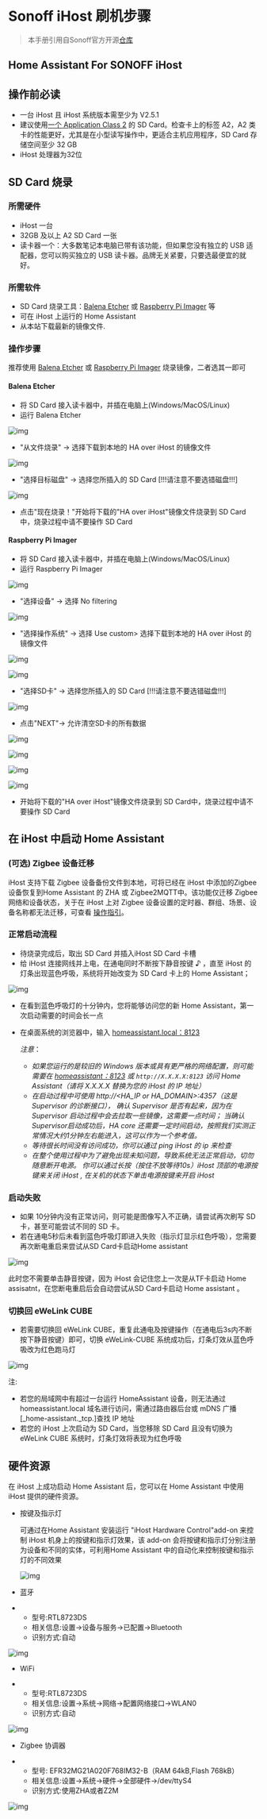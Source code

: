 # Sonoff iHost 刷机步骤

> 本手册引用自Sonoff官方开源[仓库](https://github.com/iHost-Open-Source-Project/ha-operating-system/blob/master/README_CN.md)


## Home Assistant For SONOFF iHost

## 操作前必读

- 一台 iHost 且 iHost 系统版本需至少为 V2.5.1
- 建议使用[一个 Application Class 2](https://www.sdcard.org/developers/overview/application/index.html) 的 SD Card。检查卡上的标签 A2，A2 类卡的性能更好，尤其是在小型读写操作中，更适合主机应用程序，SD Card 存储空间至少 32 GB
- iHost 处理器为32位

## SD Card 烧录

### 所需硬件

- iHost  一台
- 32GB 及以上 A2 SD Card 一张
- 读卡器一个：大多数笔记本电脑已带有该功能，但如果您没有独立的 USB 适配器，您可以购买独立的 USB 读卡器。品牌无关紧要，只要选最便宜的就好。

### 所需软件

- SD Card 烧录工具：[Balena Etcher](https://etcher.balena.io/) 或 [Raspberry Pi Imager](https://www.raspberrypi.com/software/) 等 
- 可在 iHost 上运行的 Home Assistant
- 从本站下载最新的镜像文件.




### 操作步骤

推荐使用 [Balena Etcher](https://etcher.balena.io/) 或 [Raspberry Pi Imager](https://www.raspberrypi.com/software/) 烧录镜像，二者选其一即可

#### Balena Etcher

- 将 SD Card 接入读卡器中，并插在电脑上(Windows/MacOS/Linux)
- 运行 Balena Etcher

![img](../images/ihost/etcher-main-cn.png)

- "从文件烧录" -> 选择下载到本地的 HA over iHost 的镜像文件

![img](../images/ihost/etcher-select-file-cn.png)

- "选择目标磁盘" -> 选择您所插入的 SD Card [!!!请注意不要选错磁盘!!!]

![img](../images/ihost/etcher-select-target-cn.png)

- 点击"现在烧录！"开始将下载的"HA over iHost"镜像文件烧录到 SD Card中，烧录过程中请不要操作 SD Card

#### Raspberry Pi Imager

- 将 SD Card 接入读卡器中，并插在电脑上(Windows/MacOS/Linux)
- 运行  Raspberry Pi Imager

![img](../images/ihost/pi-imager-main-cn.png)

- "选择设备" -> 选择 No filtering

![img](../images/ihost/pi-imager-device-cn.png)

- "选择操作系统" -> 选择 Use custom> 选择下载到本地的 HA over iHost 的镜像文件

![img](../images/ihost/pi-imager-os-cn.png)

![img](../images/ihost/pi-imager-custom-cn.png)

- "选择SD卡" -> 选择您所插入的 SD Card [!!!请注意不要选错磁盘!!!]

![img](../images/ihost/pi-imager-storage-cn.png)

- 点击"NEXT"-> 允许清空SD卡的所有数据 

![img](../images/ihost/pi-imager-settings-cn.png)

![img](../images/ihost/pi-imager-clear-cn.png)

![img](../images/ihost/pi-imager-confirm-cn.png)

![img](../images/ihost/pi-imager-flashing-cn.png)

- 开始将下载的"HA over iHost"镜像文件烧录到 SD Card中，烧录过程中请不要操作 SD Card

## 在 iHost 中启动 Home Assistant

### (可选) Zigbee 设备迁移

 iHost 支持下载 Zigbee 设备备份文件到本地，可将已经在 iHost 中添加的Zigbee设备恢复到Home Assistant 的 ZHA 或 Zigbee2MQTT中。该功能仅迁移 Zigbee 网络和设备状态，关于在 iHost 上对 Zigbee 设备设置的定时器、群组、场景、设备名称都无法迁移，可查看 [操作指引](https://appcms.coolkit.cn/extra/26967.html)。

### 正常启动流程

- 待烧录完成后，取出 SD Card 并插入iHost SD Card 卡槽
- 给 iHost 连接网线并上电，在通电同时不断按下静音按键 ♪ ，直至 iHost 的灯条出现蓝色呼吸，系统将开始改变为 SD Card 卡上的 Home Assistant；


![img](../images/ihost/boot-blue-light.gif)

- 在看到蓝色呼吸灯的十分钟内，您将能够访问您的新 Home Assistant，第一次启动需要的时间会长一点

- 在桌面系统的浏览器中，输入 [homeassistant.local：8123](http://homeassistant.local:8123/)

  *注意*：
  - *如果您运行的是较旧的 Windows 版本或具有更严格的网络配置，则可能需要在 [homeassistant：8123](http://homeassistant:8123/) 或 `http://X.X.X.X:8123` 访问 Home Assistant（请将 X.X.X.X 替换为您的 iHost 的 IP 地址）*
  - *在启动过程中可使用 http://<HA_IP or HA_DOMAIN>:4357（这是 Supervisor 的诊断接口）， 确认 Supervisor 是否有起来，因为在 Supervisor 启动过程中会去拉取一些镜像，这需要一点时间； 当确认Supervisor启动成功后，HA core 还需要一定时间启动，按照我们实测正常情况大约1分钟左右能进入，这可以作为一个参考值。*
  - *等待很长时间没有访问成功，你可以通过 ping iHost 的 ip 来检查*
  - *在整个使用过程中为了避免出现未知问题，导致系统无法正常启动，切勿随意断开电源。 你可以通过长按（按住不放等待10s）iHost 顶部的电源按键来关闭 iHost , 在关机的状态下单击电源按键来开启 iHost*

### 启动失败

- 如果 10分钟内没有正常访问，则可能是图像写入不正确，请尝试再次刷写 SD 卡，甚至可能尝试不同的 SD 卡。
- 若在通电5秒后未看到蓝色呼吸灯即进入失败（指示灯显示红色呼吸），您需要再次断电重启来尝试从SD Card卡启动Home assistant

![img](../images/ihost/boot-failure.gif)

此时您不需要单击静音按键，因为 iHost 会记住您上一次是从TF卡启动 Home assisatnt，在您断电重启后会自动尝试从SD Card卡启动 Home assistant 。

### 切换回 eWeLink CUBE

- 若需要切换回 eWeLink CUBE，重复此通电及按键操作（在通电后3s内不断按下静音按键）即可，切换 eWeLink-CUBE 系统成功后，灯条灯效从蓝色呼吸改为红色跑马灯

![img](../images/ihost/switch-back.gif)

注:

- 若您的局域网中有超过一台运行 HomeAssistant 设备，则无法通过 homeassistant.local 域名进行访问，需通过路由器后台或 mDNS 广播[_home-assistant._tcp.]查找 IP 地址
- 若您的 iHost 上次启动为 SD Card，当您移除 SD Card 且没有切换为 eWeLink CUBE 系统时，灯条灯效将表现为红色呼吸


## 硬件资源

在 iHost 上成功启动 Home Assistant 后，您可以在 Home Assistant 中使用 iHost 提供的硬件资源。

- 按键及指示灯

  可通过在Home Assistant 安装运行 "iHost Hardware Control"add-on 来控制 iHost 机身上的按键和指示灯效果，该 add-on 会将按键和指示灯分别注册为设备和不同的实体，可利用Home Assistant 中的自动化来控制按键和指示灯的不同效果

  ![img](../images/ihost/ihost-hardware-control-cn.png)

- 蓝牙 

- - 型号:RTL8723DS 
  - 相关信息:设置->设备与服务->已配置->Bluetooth
  - 识别方式:自动

![img](../images/ihost/bluetooth-settings-cn.png)

- WiFi  

- - 型号:RTL8723DS
  - 相关信息:设置->系统->网络->配置网络接口->WLAN0
  - 识别方式:自动

![img](../images/ihost/wifi-settings-cn.png)

- Zigbee 协调器

- - 型号: EFR32MG21A020F768IM32-B（RAM 64kB,Flash 768kB）
  - 相关信息:设置->系统->硬件->全部硬件->/dev/ttyS4
  - 识别方式:使用ZHA或者Z2M

![img](../images/ihost/zigbee-settings-cn.png)

